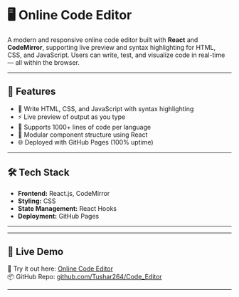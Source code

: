 # 🖥️ Online Code Editor

A modern and responsive online code editor built with **React** and **CodeMirror**, supporting live preview and syntax highlighting for HTML, CSS, and JavaScript. Users can write, test, and visualize code in real-time — all within the browser.

---

## 🚀 Features

- 📝 Write HTML, CSS, and JavaScript with syntax highlighting  
- ⚡ Live preview of output as you type  
- 🧠 Supports 1000+ lines of code per language  
- 🧩 Modular component structure using React  
- 🌐 Deployed with GitHub Pages (100% uptime)

---

## 🛠️ Tech Stack

- **Frontend:** React.js, CodeMirror  
- **Styling:** CSS  
- **State Management:** React Hooks  
- **Deployment:** GitHub Pages

---


---

## 🔗 Live Demo

🚀 Try it out here: [Online Code Editor](https://tushar264.github.io/Code_Editor/)  
📦 GitHub Repo: [github.com/Tushar264/Code_Editor](https://github.com/Tushar264/Code_Editor)

---



